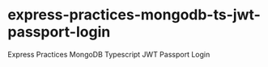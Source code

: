 # express-practices-mongodb-ts-jwt-passport-login
Express Practices MongoDB Typescript JWT Passport Login
